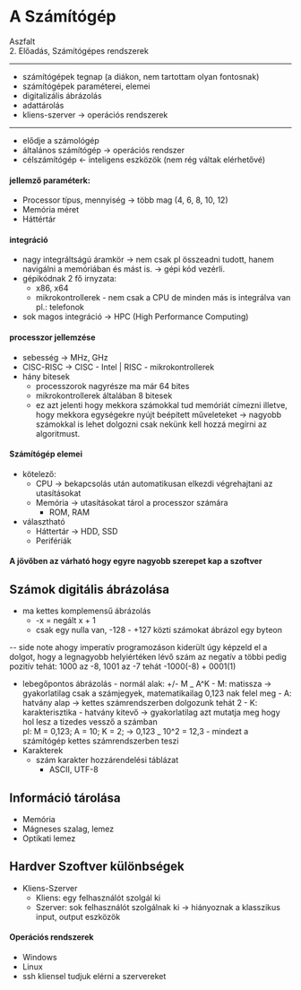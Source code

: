 # A Számítógép

Aszfalt</br> 2. Előadás, Számítógépes rendszerek

<hr>

- számítógépek tegnap (a diákon, nem tartottam olyan fontosnak)
- számítógépek paraméterei, elemei
- digitalizális ábrázolás
- adattárolás
- kliens-szerver &rarr; operációs rendszerek

<hr>

- elődje a számológép
- általános számítógép &rarr; operációs rendszer
- célszámítógép &larr; inteligens eszközök (nem rég váltak elérhetővé)

#### jellemző paraméterk:

- Processor típus, mennyiség &rarr; több mag (4, 6, 8, 10, 12)
- Memória méret
- Háttértár

#### integráció

- nagy integráltságú áramkör &rarr; nem csak pl összeadni tudott, hanem navigálni a memóriában és mást is. &rarr; gépi kód vezérli.
- gépikódnak 2 fő irnyzata:
  - x86, x64
  - mikrokontrollerek - nem csak a CPU de minden más is integrálva van pl.: telefonok
- sok magos integráció &rarr; HPC (High Performance Computing)

#### processzor jellemzése

- sebesség &rarr; MHz, GHz
- CISC-RISC &rarr; CISC - Intel | RISC - mikrokontrollerek
- hány bitesek
  - processzorok nagyrésze ma már 64 bites
  - mikrokontrollerek általában 8 bitesek
  - ez azt jelenti hogy mekkora számokkal tud memóriát címezni illetve, hogy mekkora egységekre nyújt beépített műveleteket &rarr; nagyobb számokkal is lehet dolgozni csak nekünk kell hozzá megírni az algoritmust.

#### Számítógép elemei

- kötelező:
  - CPU &rarr; bekapcsolás után automatikusan elkezdi végrehajtani az utasításokat
  - Memória &rarr; utasításokat tárol a processzor számára
    - ROM, RAM
- választható
  - Háttertár &rarr; HDD, SSD
  - Perifériák

#### A jövőben az várható hogy egyre nagyobb szerepet kap a szoftver

## Számok digitális ábrázolása

- ma kettes komplemensű ábrázolás
  - -x = negált x + 1
  - csak egy nulla van, -128 - +127 közti számokat ábrázol egy byteon

-- side note ahogy imperatív programozáson kiderült úgy képzeld el a dolgot, hogy a legnagyobb helyiértéken lévő szám az negatív a többi pedig pozitív tehát:
1000 az -8, 1001 az -7 tehát -1000(-8) + 0001(1)

- lebegőpontos ábrázolás - normál alak: +/- M _ A^K - M: matissza &rarr; gyakorlatilag csak a számjegyek, matematikailag 0,123 nak felel meg - A: hatvány alap &rarr; kettes számrendszerben dolgozunk tehát 2 - K: karakterisztika - hatvány kitevő &rarr; gyakorlatilag azt mutatja meg hogy hol lesz a tizedes vessző a számban
  </br>
  pl: M = 0,123; A = 10; K = 2; &rarr; 0,123 _ 10^2 = 12,3 - mindezt a számítógép kettes számrendszerben teszi
- Karakterek
  - szám karakter hozzárendelési táblázat
    - ASCII, UTF-8

## Információ tárolása

- Memória
- Mágneses szalag, lemez
- Optikati lemez

## Hardver Szoftver különbségek

- Kliens-Szerver
  - Kliens: egy felhasználót szolgál ki
  - Szerver: sok felhasználót szolgálnak ki &rarr; hiányoznak a klasszikus input, output eszközök

#### Operációs rendszerek

- Windows
- Linux
- ssh kliensel tudjuk elérni a szervereket

